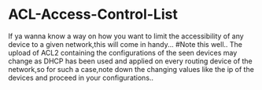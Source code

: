 # ACL-Access-Control-List
If ya wanna know a way on how you want to limit the accessibility of any device to a given network,this will come in handy...
#Note this well..
  The upload of ACL2 containing the configurations of the seen devices may change as DHCP has been used and applied on every routing device of the network,so for such a case,note down the changing values like the ip of the devices and proceed in your configurations..

